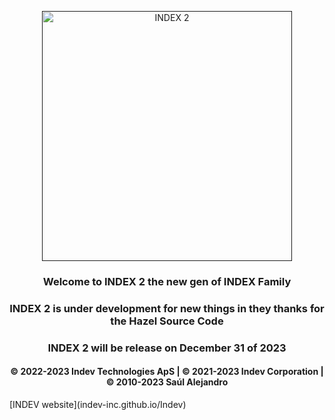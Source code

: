 <p align="center">
  <a href="">
    <img src="https://github.com/INDEV-Technologies/INDEX/assets/126918321/6ce46802-adac-4a3d-9c94-b97dba722723" width="400" alt="INDEX 2">
  </a>
</p>

<h3 align="center">Welcome to INDEX 2 the new gen of INDEX Family</h3>
<h3 align="center">INDEX 2 is under development for new things in they thanks for the Hazel Source Code</h3>
<h3 align="center">INDEX 2 will be release on December 31 of 2023</h3>

<h4 align="center">© 2022-2023 Indev Technologies ApS | © 2021-2023 Indev Corporation | © 2010-2023 Saúl Alejandro</h4>
[INDEV website](indev-inc.github.io/Indev)
<br/>
</p>
